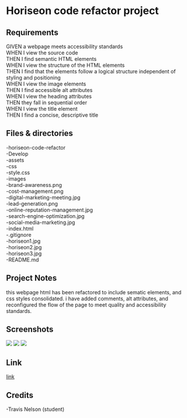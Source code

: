 # Horiseon code refactor project

## Requirements

GIVEN a webpage meets accessibility standards <br />
WHEN I view the source code <br />
THEN I find semantic HTML elements <br />
WHEN I view the structure of the HTML elements <br />
THEN I find that the elements follow a logical structure independent of styling and positioning <br />
WHEN I view the image elements <br />
THEN I find accessible alt attributes <br />
WHEN I view the heading attributes <br />
THEN they fall in sequential order <br />
WHEN I view the title element <br />
THEN I find a concise, descriptive title <br />

## Files & directories

-horiseon-code-refactor <br />
    -Develop <br />
      -assets <br />
        -css <br />
          -style.css <br />
        -images <br />
          -brand-awareness.png <br />
          -cost-management.png <br />
          -digital-marketing-meeting.jpg <br />
          -lead-generation.png <br />
          -online-reputation-management.jpg <br />
          -search-engine-optimization.jpg <br />
          -social-media-marketing.jpg <br />
      -index.html <br />
    -.gitignore <br />
    -horiseon1.jpg <br />
    -horiseon2.jpg <br />
    -horiseon3.jpg <br />
    -README.md <br />

## Project Notes

this webpage html has been refactored to include sematic elements, and css styles consolidated.
i have added comments, alt attributes, and reconfigured the flow of the page to meet quality and accessibility standards.

## Screenshots

<img src="./horiseon-code-refactor/develop/assets/images/horiseon1.jpg">
<img src="./horiseon-code-refactor/develop/assets/images/horiseon2.jpg">
<img src="./horiseon-code-refactor/develop/assets/images/horiseon3.jpg">

## Link

[link](https://valiantthor92.github.io/horiseon-code-refactor/)

## Credits

-Travis Nelson (student)